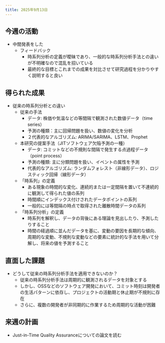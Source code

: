 ```yaml
---
title: 2025年9月13日
---
```

## 今週の活動
- 中間発表をした
	- フィードバック
		- 時系列分析の定義が曖昧であり、一般的な時系列分析手法との違いが不明確なので混乱を招いている
		- 最終的な目標とこれまでの成果を対比させて研究過程を分かりやすく説明すると良い
## 得られた成果
- 従来の時系列分析との違い
	- 従来の手法
		- データ: 株価や気温などの等間隔で観測された数値データ（time series）
		- 予測の種類：主に回帰問題を扱い、数値の変化を分析
		- ２代表的なアルゴリズム: ARIMA/SARIMA、LSTM、Prophet
	- 本研究の提案手法（JITソフトウェア欠陥予測の一種）
		- データ: コミットなどの不規則な間隔で発生する点過程データ（point process）
		- 予測の種類: 主に分類問題を扱い、イベントの属性を予測
		- 代表的なアルゴリズム: ランダムフォレスト（非線形データ）、ロジスティック回帰（線形データ）
	- 「時系列」の定義
		- ある現象の時間的な変化、連続的または一定間隔を置いて不連続的に観測して得られた値の系列
		- 時間順にインデックス付けされたデータポイントの系列
		- 一般的には等間隔の時点で取得された離散時間データの系列
	- 「時系列分析」の定義
		- 時系列を解釈し、データの背後にある理論を見出したり、予測したりすること
		- 時間の経過順に並んだデータを基に、変動の要因を長期的な傾向、周期的な変動、不規則な変動などの要素に統計的な手法を用いて分解し、将来の値を予測すること
## 直面した課題
- どうして従来の時系列分析手法を適用できないのか？
	- 従来の時系列分析手法は周期的に観測されるデータを対象とする
	- しかし、OSSなどのソフトウェア開発において、コミット時刻は開発者の生活パターンに依存し、プロジェクトの活動期と休止期が不規則に存在
	- さらに、複数の開発者が非同期的に作業するため周期的な活動が困難
## 来週の計画
- Just-in-Time Quality Assuranceについての論文を読む